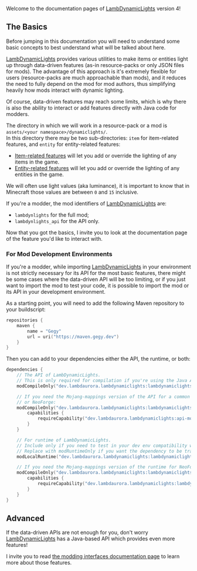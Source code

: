 Welcome to the documentation pages of [LambDynamicLights] version 4!

## The Basics

Before jumping in this documentation you will need to understand some basic concepts to best understand what will be talked about here.

[LambDynamicLights] provides various utilities to make items or entities light up through data-driven features (as-in resource-packs or only JSON files for mods).
The advantage of this approach is it's extremely flexible for users (resource-packs are much approachable than mods),
and it reduces the need to fully depend on the mod for mod authors, thus simplifying heavily how mods interact with dynamic lighting.

Of course, data-driven features may reach some limits, which is why there is also the ability to interact or add features directly with Java code for modders.

The directory in which we will work in a resource-pack or a mod is `assets/<your namespace>/dynamiclights/`.  
In this directory there may be two sub-directories: `item` for item-related features, and `entity` for entity-related features:
- [Item-related features][item] will let you add or override the lighting of any items in the game.
- [Entity-related features][entity] will let you add or override the lighting of any entities in the game.

We will often use light values (aka luminance), it is important to know that in Minecraft those values are between `0` and `15` inclusive.

If you're a modder, the mod identifiers of [LambDynamicLights] are:
- `lambdynlights` for the full mod;
- `lambdynlights_api` for the API only.

Now that you got the basics, I invite you to look at the documentation page of the feature you'd like to interact with.

### For Mod Development Environments

If you're a modder, while importing [LambDynamicLights] in your environment is not strictly necessary for its API for the most basic features,
there might be some cases where the data-driven API will be too limiting, or if you just want to import the mod to test your code, it is possible to import
the mod or its API in your development environment.

As a starting point, you will need to add the following Maven repository to your buildscript:
```kotlin
repositories {
	maven {
		name = "Gegy"
		url = uri("https://maven.gegy.dev")
	}
}
```

Then you can add to your dependencies either the API, the runtime, or both:

```kotlin
dependencies {
	// The API of LambDynamicLights.
	// This is only required for compilation if you're using the Java API.
	modCompileOnly("dev.lambdaurora.lambdynamiclights:lambdynamiclights-api:<version>")

	// If you need the Mojang-mappings version of the API for a common source set,
	// or NeoForge:
	modCompileOnly("dev.lambdaurora.lambdynamiclights:lambdynamiclights-api:<version>") {
		capabilities {
			requireCapability("dev.lambdaurora.lambdynamiclights:api-mojmap")
		}
	}

	// For runtime of LambDynamicLights.
	// Include only if you need to test in your dev env compatibility with LambDynamicLights.
	// Replace with modRuntimeOnly if you want the dependency to be transitive.
	modLocalRuntime("dev.lambdaurora.lambdynamiclights:lambdynamiclights-runtime:<version>")

	// If you need the Mojang-mappings version of the runtime for NeoForge:
	modCompileOnly("dev.lambdaurora.lambdynamiclights:lambdynamiclights-runtime:<version>") {
		capabilities {
			requireCapability("dev.lambdaurora.lambdynamiclights:lambdynamiclights-mojmap")
		}
	}
}
```

## Advanced

If the data-driven APIs are not enough for you, don't worry [LambDynamicLights] has a Java-based API which provides even more features!

I invite you to read [the modding interfaces documentation page](./java.html) to learn more about those features.

[LambDynamicLights]: ../..
[item]: ./item.html "Documentation of the item-related lighting features"
[entity]: ./entity.html "Documentation of the entity-related lighting features"

